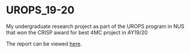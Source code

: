 # UROPS_19-20
My undergraduate research project as part of the UROPS program in NUS that won the CRISP award for best 4MC project in AY19/20

The report can be viewed [here](https://github.com/chan-j-d/UROPS_19-20/blob/main/Chan%20Jun%20Da_UROPS.pdf). 
